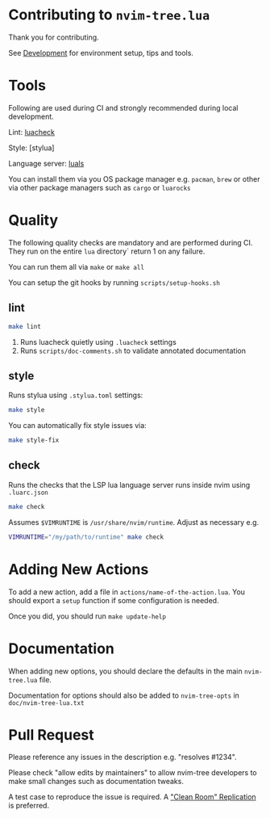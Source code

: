 # Contributing to `nvim-tree.lua`

Thank you for contributing.

See [Development](https://github.com/nvim-tree/nvim-tree.lua/wiki/Development) for environment setup, tips and tools.

# Tools

Following are used during CI and strongly recommended during local development.

Lint: [luacheck](https://github.com/lunarmodules/luacheck/)

Style: [stylua]

Language server: [luals](https://luals.github.io)

You can install them via you OS package manager e.g. `pacman`, `brew` or other via other package managers such as `cargo` or `luarocks`

# Quality

The following quality checks are mandatory and are performed during CI. They run on the entire `lua` directory` return 1 on any failure.

You can run them all via `make` or `make all`

You can setup the git hooks by running `scripts/setup-hooks.sh`

## lint

```sh
make lint
```

1. Runs luacheck quietly using `.luacheck` settings
1. Runs `scripts/doc-comments.sh` to validate annotated documentation

## style

Runs stylua using `.stylua.toml` settings:

```sh
make style
```

You can automatically fix style issues via:

```sh
make style-fix
```

## check

Runs the checks that the LSP lua language server runs inside nvim using `.luarc.json`

```sh
make check
```

Assumes `$VIMRUNTIME` is `/usr/share/nvim/runtime`. Adjust as necessary e.g.

```sh
VIMRUNTIME="/my/path/to/runtime" make check
```

# Adding New Actions

To add a new action, add a file in `actions/name-of-the-action.lua`. You should export a `setup` function if some configuration is needed.

Once you did, you should run `make update-help`

# Documentation

When adding new options, you should declare the defaults in the main `nvim-tree.lua` file.

Documentation for options should also be added to `nvim-tree-opts` in `doc/nvim-tree-lua.txt`

# Pull Request

Please reference any issues in the description e.g. "resolves #1234".

Please check "allow edits by maintainers" to allow nvim-tree developers to make small changes such as documentation tweaks.

A test case to reproduce the issue is required. A ["Clean Room" Replication](https://github.com/nvim-tree/nvim-tree.lua/wiki/Troubleshooting#clean-room-replication) is preferred.

